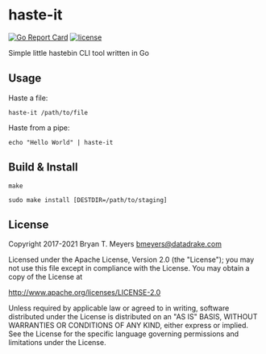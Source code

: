 # haste-it

[![Go Report Card](https://goreportcard.com/badge/github.com/DataDrake/haste-it)](https://goreportcard.com/report/github.com/DataDrake/haste-it) [![license](https://img.shields.io/github/license/DataDrake/haste-it.svg)]() 

Simple little hastebin CLI tool written in Go

## Usage

Haste a file:

```
haste-it /path/to/file
```


Haste from a pipe:

```
echo "Hello World" | haste-it
```

## Build & Install

```
make
```

```
sudo make install [DESTDIR=/path/to/staging]
```

## License
 
Copyright 2017-2021 Bryan T. Meyers <bmeyers@datadrake.com>
 
Licensed under the Apache License, Version 2.0 (the "License");
you may not use this file except in compliance with the License.
You may obtain a copy of the License at
 
http://www.apache.org/licenses/LICENSE-2.0
 
Unless required by applicable law or agreed to in writing, software
distributed under the License is distributed on an "AS IS" BASIS,
WITHOUT WARRANTIES OR CONDITIONS OF ANY KIND, either express or implied.
See the License for the specific language governing permissions and
limitations under the License.